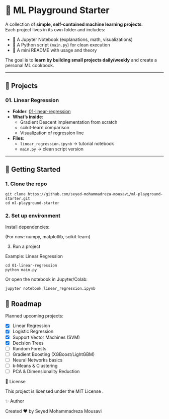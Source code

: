 # 🧪 ML Playground Starter

A collection of **simple, self-contained machine learning projects**.  
Each project lives in its own folder and includes:  
- 📓 A Jupyter Notebook (explanations, math, visualizations)  
- 🐍 A Python script (`main.py`) for clean execution  
- 📝 A mini README with usage and theory  

The goal is to **learn by building small projects daily/weekly** and create a personal ML cookbook.

---

## 📂 Projects

### 01. Linear Regression
- **Folder**: [01-linear-regression](01-linear-regression)  
- **What’s inside**:  
  - Gradient Descent implementation from scratch  
  - scikit-learn comparison  
  - Visualization of regression line  
- **Files**:  
  - `linear_regression.ipynb` → tutorial notebook  
  - `main.py` → clean script version  

---

## 🚀 Getting Started

### 1. Clone the repo
```
git clone https://github.com/seyed-mohammadreza-mousavi/ml-playground-starter.git
cd ml-playground-starter
```
### 2. Set up environment
Install dependencies:

(For now: numpy, matplotlib, scikit-learn)

3. Run a project

Example: Linear Regression
```
cd 01-linear-regression
python main.py
```

Or open the notebook in Jupyter/Colab:
```
jupyter notebook linear_regression.ipynb
```
## 📌 Roadmap
Planned upcoming projects:

- [x] Linear Regression  
- [x] Logistic Regression  
- [x] Support Vector Machines (SVM)  
- [x] Decision Trees  
- [ ] Random Forests  
- [ ] Gradient Boosting (XGBoost/LightGBM)  
- [ ] Neural Networks basics  
- [ ] k-Means & Clustering  
- [ ] PCA & Dimensionality Reduction  

📜 License

This project is licensed under the MIT License
.

✨ Author

Created ❤️ by Seyed Mohammadreza Mousavi


